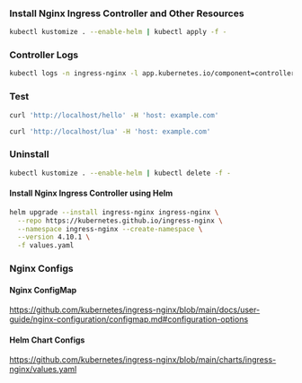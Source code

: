 ### Install Nginx Ingress Controller and Other Resources

```sh
kubectl kustomize . --enable-helm | kubectl apply -f -
```

### Controller Logs

```sh
kubectl logs -n ingress-nginx -l app.kubernetes.io/component=controller -f
```

### Test

```sh
curl 'http://localhost/hello' -H 'host: example.com'
```

```sh
curl 'http://localhost/lua' -H 'host: example.com'
```

### Uninstall

```sh
kubectl kustomize . --enable-helm | kubectl delete -f -
```

#### Install Nginx Ingress Controller using Helm

```sh
helm upgrade --install ingress-nginx ingress-nginx \
  --repo https://kubernetes.github.io/ingress-nginx \
  --namespace ingress-nginx --create-namespace \
  --version 4.10.1 \
  -f values.yaml
```

### Nginx Configs

#### Nginx ConfigMap
https://github.com/kubernetes/ingress-nginx/blob/main/docs/user-guide/nginx-configuration/configmap.md#configuration-options


#### Helm Chart Configs
https://github.com/kubernetes/ingress-nginx/blob/main/charts/ingress-nginx/values.yaml
